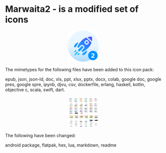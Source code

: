# Marwaita2 - is a modified set of icons

<p align="center">
    <img height=100 width=100 src="logo.png" alt="Marwaita2 Logo">
</p>

The mimetypes for the following files have been added to this icon pack: 

epub, json, json-ld, doc, xls, ppt, xlsx, pptx, docx, colab, google doc, google pres, google spre, ipynb, djvu, csv, dockerfile, erlang, haskell, kotlin, objective c, scala, swift, dart.

<p align="center">
    <img height=100 width=100 src="img/mimetypes.png" alt="Marwaita2 Logo">
</p>

The following have been changed: 

android package, flatpak, hex, lua, markdown, readme
